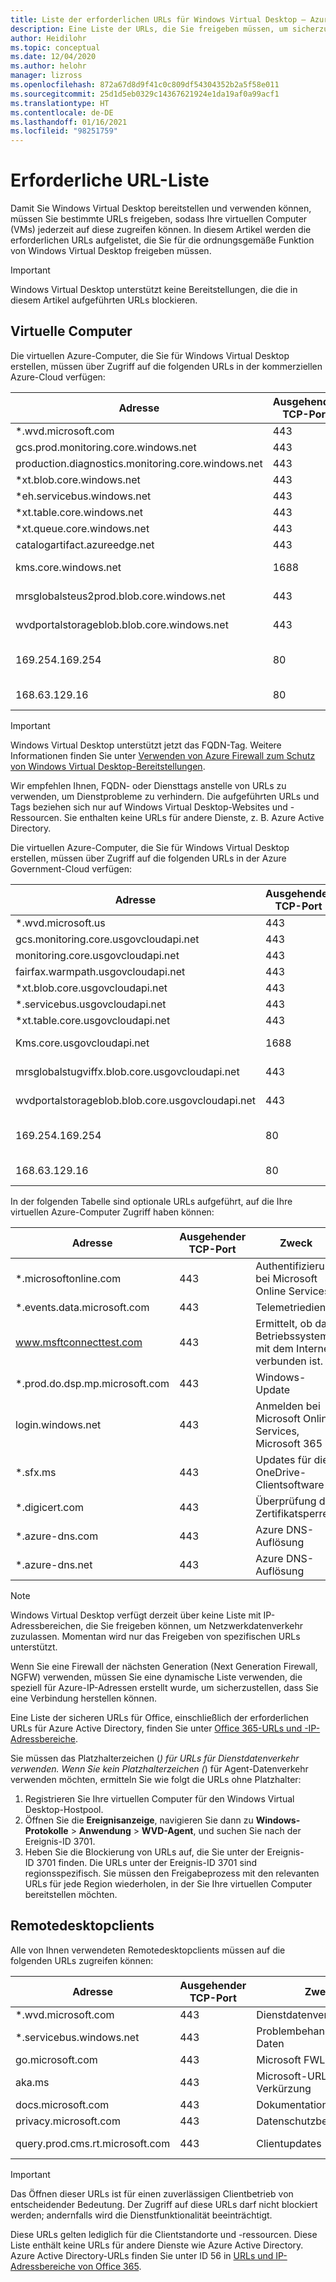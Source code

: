 ```yaml
---
title: Liste der erforderlichen URLs für Windows Virtual Desktop – Azure
description: Eine Liste der URLs, die Sie freigeben müssen, um sicherzustellen, dass Ihre Windows Virtual Desktop-Bereitstellung wie vorgesehen funktioniert.
author: Heidilohr
ms.topic: conceptual
ms.date: 12/04/2020
ms.author: helohr
manager: lizross
ms.openlocfilehash: 872a67d8d9f41c0c809df54304352b2a5f58e011
ms.sourcegitcommit: 25d1d5eb0329c14367621924e1da19af0a99acf1
ms.translationtype: HT
ms.contentlocale: de-DE
ms.lasthandoff: 01/16/2021
ms.locfileid: "98251759"
---
```

# <a name="required-url-list"></a>Erforderliche URL-Liste

Damit Sie Windows Virtual Desktop bereitstellen und verwenden können, müssen Sie bestimmte URLs freigeben, sodass Ihre virtuellen Computer (VMs) jederzeit auf diese zugreifen können. In diesem Artikel werden die erforderlichen URLs aufgelistet, die Sie für die ordnungsgemäße Funktion von Windows Virtual Desktop freigeben müssen. 

>[!IMPORTANT]
>Windows Virtual Desktop unterstützt keine Bereitstellungen, die die in diesem Artikel aufgeführten URLs blockieren.

## <a name="virtual-machines"></a>Virtuelle Computer

Die virtuellen Azure-Computer, die Sie für Windows Virtual Desktop erstellen, müssen über Zugriff auf die folgenden URLs in der kommerziellen Azure-Cloud verfügen:

|Adresse|Ausgehender TCP-Port|Zweck|Diensttag|
|---|---|---|---|
|*.wvd.microsoft.com|443|Dienstdatenverkehr|WindowsVirtualDesktop|
|gcs.prod.monitoring.core.windows.net|443|Agent-Datenverkehr|AzureCloud|
|production.diagnostics.monitoring.core.windows.net|443|Agent-Datenverkehr|AzureCloud|
|*xt.blob.core.windows.net|443|Agent-Datenverkehr|AzureCloud|
|*eh.servicebus.windows.net|443|Agent-Datenverkehr|AzureCloud|
|*xt.table.core.windows.net|443|Agent-Datenverkehr|AzureCloud|
|*xt.queue.core.windows.net|443|Agent-Datenverkehr|AzureCloud|
|catalogartifact.azureedge.net|443|Azure Marketplace|AzureCloud|
|kms.core.windows.net|1688|Aktivierung von Windows|Internet|
|mrsglobalsteus2prod.blob.core.windows.net|443|Agent- und SXS-Stapelupdates|AzureCloud|
|wvdportalstorageblob.blob.core.windows.net|443|Unterstützung des Azure-Portals|AzureCloud|
| 169.254.169.254 | 80 | [Azure-Instanzmetadatendienst-Endpunkt](../virtual-machines/windows/instance-metadata-service.md) | – |
| 168.63.129.16 | 80 | [Sitzungshost-Systemüberwachung](../virtual-network/network-security-groups-overview.md#azure-platform-considerations) | – |

>[!IMPORTANT]
>Windows Virtual Desktop unterstützt jetzt das FQDN-Tag. Weitere Informationen finden Sie unter [Verwenden von Azure Firewall zum Schutz von Windows Virtual Desktop-Bereitstellungen](../firewall/protect-windows-virtual-desktop.md).
>
>Wir empfehlen Ihnen, FQDN- oder Diensttags anstelle von URLs zu verwenden, um Dienstprobleme zu verhindern. Die aufgeführten URLs und Tags beziehen sich nur auf Windows Virtual Desktop-Websites und -Ressourcen. Sie enthalten keine URLs für andere Dienste, z. B. Azure Active Directory.

Die virtuellen Azure-Computer, die Sie für Windows Virtual Desktop erstellen, müssen über Zugriff auf die folgenden URLs in der Azure Government-Cloud verfügen:

|Adresse|Ausgehender TCP-Port|Zweck|Diensttag|
|---|---|---|---|
|*.wvd.microsoft.us|443|Dienstdatenverkehr|WindowsVirtualDesktop|
|gcs.monitoring.core.usgovcloudapi.net|443|Agent-Datenverkehr|AzureCloud|
|monitoring.core.usgovcloudapi.net|443|Agent-Datenverkehr|AzureCloud|
|fairfax.warmpath.usgovcloudapi.net|443|Agent-Datenverkehr|AzureCloud|
|*xt.blob.core.usgovcloudapi.net|443|Agent-Datenverkehr|AzureCloud|
|*.servicebus.usgovcloudapi.net|443|Agent-Datenverkehr|AzureCloud|
|*xt.table.core.usgovcloudapi.net|443|Agent-Datenverkehr|AzureCloud|
|Kms.core.usgovcloudapi.net|1688|Aktivierung von Windows|Internet|
|mrsglobalstugviffx.blob.core.usgovcloudapi.net|443|Agent- und SXS-Stapelupdates|AzureCloud|
|wvdportalstorageblob.blob.core.usgovcloudapi.net|443|Unterstützung des Azure-Portals|AzureCloud|
| 169.254.169.254 | 80 | [Azure-Instanzmetadatendienst-Endpunkt](../virtual-machines/windows/instance-metadata-service.md) | – |
| 168.63.129.16 | 80 | [Sitzungshost-Systemüberwachung](../virtual-network/network-security-groups-overview.md#azure-platform-considerations) | – |

In der folgenden Tabelle sind optionale URLs aufgeführt, auf die Ihre virtuellen Azure-Computer Zugriff haben können:

|Adresse|Ausgehender TCP-Port|Zweck|Azure Gov|
|---|---|---|---|
|*.microsoftonline.com|443|Authentifizierung bei Microsoft Online Services|login.microsoftonline.us|
|*.events.data.microsoft.com|443|Telemetriedienst|Keine|
|www.msftconnecttest.com|443|Ermittelt, ob das Betriebssystem mit dem Internet verbunden ist.|Keine|
|*.prod.do.dsp.mp.microsoft.com|443|Windows-Update|Keine|
|login.windows.net|443|Anmelden bei Microsoft Online Services, Microsoft 365|login.microsoftonline.us|
|*.sfx.ms|443|Updates für die OneDrive-Clientsoftware|oneclient.sfx.ms|
|*.digicert.com|443|Überprüfung der Zertifikatsperre|Keine|
|*.azure-dns.com|443|Azure DNS-Auflösung|Keine|
|*.azure-dns.net|443|Azure DNS-Auflösung|Keine|

>[!NOTE]
>Windows Virtual Desktop verfügt derzeit über keine Liste mit IP-Adressbereichen, die Sie freigeben können, um Netzwerkdatenverkehr zuzulassen. Momentan wird nur das Freigeben von spezifischen URLs unterstützt.
>
>Wenn Sie eine Firewall der nächsten Generation (Next Generation Firewall, NGFW) verwenden, müssen Sie eine dynamische Liste verwenden, die speziell für Azure-IP-Adressen erstellt wurde, um sicherzustellen, dass Sie eine Verbindung herstellen können.
>
>Eine Liste der sicheren URLs für Office, einschließlich der erforderlichen URLs für Azure Active Directory, finden Sie unter [Office 365-URLs und -IP-Adressbereiche](/office365/enterprise/urls-and-ip-address-ranges).
>
>Sie müssen das Platzhalterzeichen (*) für URLs für Dienstdatenverkehr verwenden. Wenn Sie kein Platzhalterzeichen (*) für Agent-Datenverkehr verwenden möchten, ermitteln Sie wie folgt die URLs ohne Platzhalter:
>
>1. Registrieren Sie Ihre virtuellen Computer für den Windows Virtual Desktop-Hostpool.
>2. Öffnen Sie die **Ereignisanzeige**, navigieren Sie dann zu **Windows-Protokolle** > **Anwendung** > **WVD-Agent**, und suchen Sie nach der Ereignis-ID 3701.
>3. Heben Sie die Blockierung von URLs auf, die Sie unter der Ereignis-ID 3701 finden. Die URLs unter der Ereignis-ID 3701 sind regionsspezifisch. Sie müssen den Freigabeprozess mit den relevanten URLs für jede Region wiederholen, in der Sie Ihre virtuellen Computer bereitstellen möchten.

## <a name="remote-desktop-clients"></a>Remotedesktopclients

Alle von Ihnen verwendeten Remotedesktopclients müssen auf die folgenden URLs zugreifen können:

|Adresse|Ausgehender TCP-Port|Zweck|Client(s)|Azure Gov|
|---|---|---|---|---|
|*.wvd.microsoft.com|443|Dienstdatenverkehr|All|*.wvd.microsoft.us|
|*.servicebus.windows.net|443|Problembehandlung für Daten|All|*.servicebus.usgovcloudapi.net|
|go.microsoft.com|443|Microsoft FWLinks|All|Keine|
|aka.ms|443|Microsoft-URL-Verkürzung|All|Keine|
|docs.microsoft.com|443|Dokumentation|All|Keine|
|privacy.microsoft.com|443|Datenschutzbestimmungen|All|Keine|
|query.prod.cms.rt.microsoft.com|443|Clientupdates|Windows Desktop|Keine|

>[!IMPORTANT]
>Das Öffnen dieser URLs ist für einen zuverlässigen Clientbetrieb von entscheidender Bedeutung. Der Zugriff auf diese URLs darf nicht blockiert werden; andernfalls wird die Dienstfunktionalität beeinträchtigt.
>
>Diese URLs gelten lediglich für die Clientstandorte und -ressourcen. Diese Liste enthält keine URLs für andere Dienste wie Azure Active Directory. Azure Active Directory-URLs finden Sie unter ID 56 in [URLs und IP-Adressbereiche von Office 365](/office365/enterprise/urls-and-ip-address-ranges#microsoft-365-common-and-office-online).
